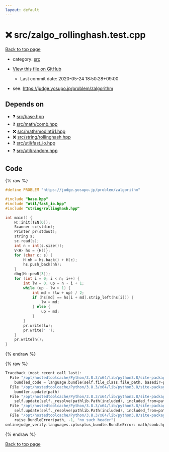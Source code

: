 ```yaml
---
layout: default
---
```


<!-- mathjax config similar to math.stackexchange -->
<script type="text/javascript" async
  src="https://cdnjs.cloudflare.com/ajax/libs/mathjax/2.7.5/MathJax.js?config=TeX-MML-AM_CHTML">
</script>
<script type="text/x-mathjax-config">
  MathJax.Hub.Config({
    TeX: { equationNumbers: { autoNumber: "AMS" }},
    tex2jax: {
      inlineMath: [ ['$','$'] ],
      processEscapes: true
    },
    "HTML-CSS": { matchFontHeight: false },
    displayAlign: "left",
    displayIndent: "2em"
  });
</script>

<script type="text/javascript" src="https://cdnjs.cloudflare.com/ajax/libs/jquery/3.4.1/jquery.min.js"></script>
<script src="https://cdn.jsdelivr.net/npm/jquery-balloon-js@1.1.2/jquery.balloon.min.js" integrity="sha256-ZEYs9VrgAeNuPvs15E39OsyOJaIkXEEt10fzxJ20+2I=" crossorigin="anonymous"></script>
<script type="text/javascript" src="../../assets/js/copy-button.js"></script>
<link rel="stylesheet" href="../../assets/css/copy-button.css" />


# :x: src/zalgo_rollinghash.test.cpp

<a href="../../index.html">Back to top page</a>

* category: <a href="../../index.html#25d902c24283ab8cfbac54dfa101ad31">src</a>
* <a href="{{ site.github.repository_url }}/blob/master/src/zalgo_rollinghash.test.cpp">View this file on GitHub</a>
    - Last commit date: 2020-05-24 18:50:28+09:00


* see: <a href="https://judge.yosupo.jp/problem/zalgorithm">https://judge.yosupo.jp/problem/zalgorithm</a>


## Depends on

* :question: <a href="../../library/src/base.hpp.html">src/base.hpp</a>
* :question: <a href="../../library/src/math/comb.hpp.html">src/math/comb.hpp</a>
* :x: <a href="../../library/src/math/modint61.hpp.html">src/math/modint61.hpp</a>
* :x: <a href="../../library/src/string/rollinghash.hpp.html">src/string/rollinghash.hpp</a>
* :question: <a href="../../library/src/util/fast_io.hpp.html">src/util/fast_io.hpp</a>
* :question: <a href="../../library/src/util/random.hpp.html">src/util/random.hpp</a>


## Code

<a id="unbundled"></a>
{% raw %}
```cpp
#define PROBLEM "https://judge.yosupo.jp/problem/zalgorithm"

#include "base.hpp"
#include "util/fast_io.hpp"
#include "string/rollinghash.hpp"

int main() {
    H::init(TEN(6));
    Scanner sc(stdin);
    Printer pr(stdout);
    string s;
    sc.read(s);
    int n = int(s.size());
    V<H> hs = {H()};
    for (char c: s) {
        H nh = hs.back() + H(c);
        hs.push_back(nh);
    }
    dbg(H::powB[3]);
    for (int i = 0; i < n; i++) {
        int lw = 0, up = n - i + 1;
        while (up - lw > 1) {
            int md = (lw + up) / 2;
            if (hs[md] == hs[i + md].strip_left(hs[i])) {
                lw = md;
            } else {
                up = md;
            }
        }
        pr.write(lw);
        pr.write(' ');
    }
    pr.writeln();
}

```
{% endraw %}

<a id="bundled"></a>
{% raw %}
```cpp
Traceback (most recent call last):
  File "/opt/hostedtoolcache/Python/3.8.3/x64/lib/python3.8/site-packages/onlinejudge_verify/docs.py", line 349, in write_contents
    bundled_code = language.bundle(self.file_class.file_path, basedir=pathlib.Path.cwd())
  File "/opt/hostedtoolcache/Python/3.8.3/x64/lib/python3.8/site-packages/onlinejudge_verify/languages/cplusplus.py", line 172, in bundle
    bundler.update(path)
  File "/opt/hostedtoolcache/Python/3.8.3/x64/lib/python3.8/site-packages/onlinejudge_verify/languages/cplusplus_bundle.py", line 282, in update
    self.update(self._resolve(pathlib.Path(included), included_from=path))
  File "/opt/hostedtoolcache/Python/3.8.3/x64/lib/python3.8/site-packages/onlinejudge_verify/languages/cplusplus_bundle.py", line 282, in update
    self.update(self._resolve(pathlib.Path(included), included_from=path))
  File "/opt/hostedtoolcache/Python/3.8.3/x64/lib/python3.8/site-packages/onlinejudge_verify/languages/cplusplus_bundle.py", line 162, in _resolve
    raise BundleError(path, -1, "no such header")
onlinejudge_verify.languages.cplusplus_bundle.BundleError: math/comb.hpp: line -1: no such header

```
{% endraw %}

<a href="../../index.html">Back to top page</a>

